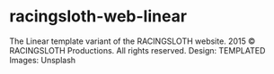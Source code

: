 # racingsloth-web-linear
The Linear template variant of the RACINGSLOTH website.
2015 © RACINGSLOTH Productions. All rights reserved.
Design: TEMPLATED
Images: Unsplash
